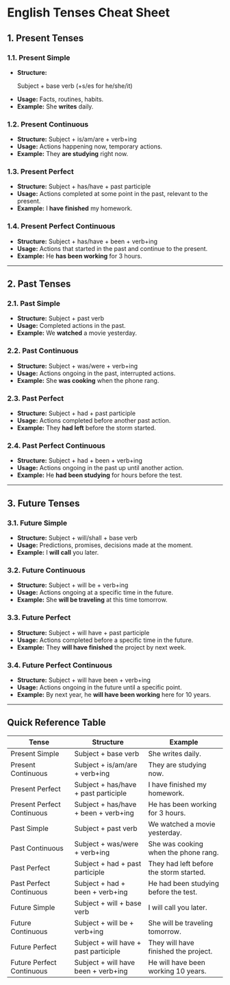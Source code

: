 # English Tenses Cheat Sheet

## 1. **Present Tenses**

### 1.1. Present Simple
- **Structure:**<p style="color:"> Subject + base verb (+s/es for he/she/it)</p>
- **Usage:** Facts, routines, habits.
- **Example:** She **writes** daily.

### 1.2. Present Continuous
- **Structure:** Subject + is/am/are + verb+ing
- **Usage:** Actions happening now, temporary actions.
- **Example:** They **are studying** right now.

### 1.3. Present Perfect
- **Structure:** Subject + has/have + past participle
- **Usage:** Actions completed at some point in the past, relevant to the present.
- **Example:** I **have finished** my homework.

### 1.4. Present Perfect Continuous
- **Structure:** Subject + has/have + been + verb+ing
- **Usage:** Actions that started in the past and continue to the present.
- **Example:** He **has been working** for 3 hours.

---

## 2. **Past Tenses**

### 2.1. Past Simple
- **Structure:** Subject + past verb
- **Usage:** Completed actions in the past.
- **Example:** We **watched** a movie yesterday.

### 2.2. Past Continuous
- **Structure:** Subject + was/were + verb+ing
- **Usage:** Actions ongoing in the past, interrupted actions.
- **Example:** She **was cooking** when the phone rang.

### 2.3. Past Perfect
- **Structure:** Subject + had + past participle
- **Usage:** Actions completed before another past action.
- **Example:** They **had left** before the storm started.

### 2.4. Past Perfect Continuous
- **Structure:** Subject + had + been + verb+ing
- **Usage:** Actions ongoing in the past up until another action.
- **Example:** He **had been studying** for hours before the test.

---

## 3. **Future Tenses**

### 3.1. Future Simple
- **Structure:** Subject + will/shall + base verb
- **Usage:** Predictions, promises, decisions made at the moment.
- **Example:** I **will call** you later.

### 3.2. Future Continuous
- **Structure:** Subject + will be + verb+ing
- **Usage:** Actions ongoing at a specific time in the future.
- **Example:** She **will be traveling** at this time tomorrow.

### 3.3. Future Perfect
- **Structure:** Subject + will have + past participle
- **Usage:** Actions completed before a specific time in the future.
- **Example:** They **will have finished** the project by next week.

### 3.4. Future Perfect Continuous
- **Structure:** Subject + will have been + verb+ing
- **Usage:** Actions ongoing in the future until a specific point.
- **Example:** By next year, he **will have been working** here for 10 years.

---

## Quick Reference Table

| Tense                     | Structure                                   | Example                                |
|---------------------------|---------------------------------------------|----------------------------------------|
| Present Simple            | Subject + base verb                        | She writes daily.                      |
| Present Continuous        | Subject + is/am/are + verb+ing             | They are studying now.                 |
| Present Perfect           | Subject + has/have + past participle       | I have finished my homework.           |
| Present Perfect Continuous| Subject + has/have + been + verb+ing       | He has been working for 3 hours.       |
| Past Simple               | Subject + past verb                        | We watched a movie yesterday.          |
| Past Continuous           | Subject + was/were + verb+ing              | She was cooking when the phone rang.   |
| Past Perfect              | Subject + had + past participle            | They had left before the storm started.|
| Past Perfect Continuous   | Subject + had + been + verb+ing            | He had been studying before the test.  |
| Future Simple             | Subject + will + base verb                 | I will call you later.                 |
| Future Continuous         | Subject + will be + verb+ing               | She will be traveling tomorrow.        |
| Future Perfect            | Subject + will have + past participle      | They will have finished the project.   |
| Future Perfect Continuous | Subject + will have been + verb+ing        | He will have been working 10 years.    |
